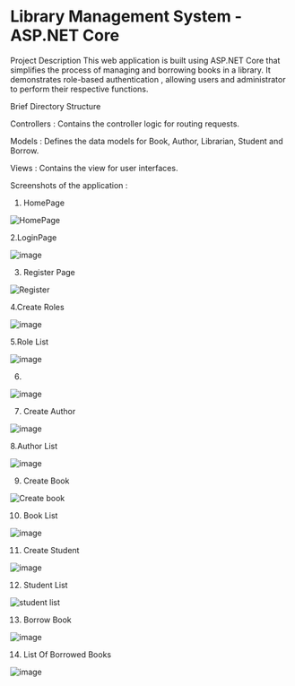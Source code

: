 # Library Management System - ASP.NET Core

Project Description 
This web application is built using ASP.NET Core that simplifies the process  of managing and borrowing books in a
library. It demonstrates role-based authentication , allowing users and administrator to perform their respective functions.

Brief Directory Structure

Controllers : Contains the controller logic for routing requests.

Models :  Defines the data models for Book, Author, Librarian, Student and Borrow.

Views : Contains the view for user interfaces.

Screenshots of the application : 
1. HomePage

![HomePage](https://github.com/mehtakevan/LibraryManagementSystem/assets/125255275/7901ff3a-6bcb-458e-bf2f-55db84707005)

2.LoginPage

![image](https://github.com/mehtakevan/LibraryManagementSystem/assets/125255275/ee58c092-87df-497a-8531-fe0832bea944)


3. Register Page
 
![Register](https://github.com/mehtakevan/LibraryManagementSystem/assets/125255275/b590c950-64c2-4bae-a3ed-02876a610adb)

4.Create Roles

![image](https://github.com/mehtakevan/LibraryManagementSystem/assets/125255275/9ddf3e94-5ff6-41f0-818a-399cc24f9fc3)

5.Role List

![image](https://github.com/mehtakevan/LibraryManagementSystem/assets/125255275/b821c059-0698-42c4-92af-c34f081ebeae)




6.

 ![image](https://github.com/mehtakevan/LibraryManagementSystem/assets/125255275/0c6741d8-09ce-4328-ada1-c2a704c6693f)

 7. Create Author

![image](https://github.com/mehtakevan/LibraryManagementSystem/assets/125255275/fd71a9b1-e665-4caf-bc69-b0d87b41696e)

8.Author List

![image](https://github.com/mehtakevan/LibraryManagementSystem/assets/125255275/62f4277b-f945-46c0-a477-4b09ea597b49)

9. Create Book

![Create book](https://github.com/mehtakevan/LibraryManagementSystem/assets/125255275/7e1c130a-8ba5-4e2e-a410-4714e7158a4c)

10. Book List

![image](https://github.com/mehtakevan/LibraryManagementSystem/assets/125255275/a9b4afd9-7e31-426c-b5a3-bee1b603a1f8)

11. Create Student

![image](https://github.com/mehtakevan/LibraryManagementSystem/assets/125255275/926e4a12-c4c2-412b-8220-b069e5a81383)

12. Student List

![student list](https://github.com/mehtakevan/LibraryManagementSystem/assets/125255275/e3cf4117-cf13-4696-a4d8-9626151d43e5)

13. Borrow Book

![image](https://github.com/mehtakevan/LibraryManagementSystem/assets/125255275/8b11db62-2062-4e65-8f93-0a823c09d61b)

14. List Of Borrowed Books

![image](https://github.com/mehtakevan/LibraryManagementSystem/assets/125255275/15dfb0b0-9772-470c-94c3-4a4e689def77)














   
